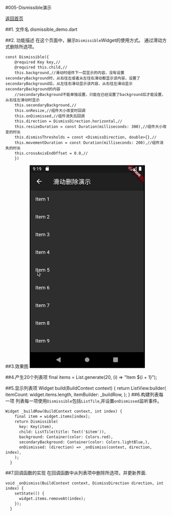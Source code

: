 #005-Dismissible演示

[返回首页](../readme.md)

##1. 文件名
	dismissible_demo.dart

##2. 功能描述
在这个页面中，展示`Dismissible`Widget的使用方式。
通过滑动方式删除所选项。

	const Dismissible({
	    @required Key key,//
	    @required this.child,//
	    this.background,//滑动时组件下一层显示的内容，没有设置secondaryBackground时，从右往左或者从左往右滑动都显示该内容，设置了secondaryBackground后，从左往右滑动显示该内容，从右往左滑动显示secondaryBackground的内容
	    //secondaryBackground不能单独设置，只能在已经设置了background后才能设置，从右往左滑动时显示
	    this.secondaryBackground,//
	    this.onResize,//组件大小改变时回调
	    this.onDismissed,//组件消失后回调
	    this.direction = DismissDirection.horizontal,//
	    this.resizeDuration = const Duration(milliseconds: 300),//组件大小改变的时长
	    this.dismissThresholds = const <DismissDirection, double>{},//
	    this.movementDuration = const Duration(milliseconds: 200),//组件消失的时长
	    this.crossAxisEndOffset = 0.0,//
	    })

##3.效果图
![效果图](./images/005-dismissible_demo.gif)

##4.产生20个列表项
	final items = List<String>.generate(20, (i) => "Item ${i + 1}");

##5.显示列表项
	Widget build(BuildContext context) {
	    return ListView.builder(
	      itemCount: widget.items.length,
	      itemBuilder: _buildRow,
	    );
	  }
##6.构建列表每一项
列表每一项使用`Dismissible`包括`ListTile`,并设置`onDismissed`监听事件。

	Widget _buildRow(BuildContext context, int index) {
	    final item = widget.items[index];
	    return Dismissible(
	      key: Key(item),
	      child: ListTile(title: Text('$item')),
	      background: Container(color: Colors.red),
	      secondaryBackground: Container(color: Colors.lightBlue,),
	      onDismissed: (direction) => _onDismiss(context, direction, index),
	    );
	  }
##7.回调函数的实现
在回调函数中从列表项中删除所选项，并更新界面.

	void _onDismiss(BuildContext context, DismissDirection direction, int index) {
	    setState(() {
	      widget.items.removeAt(index);
	    });
	  }